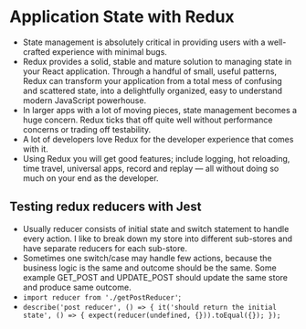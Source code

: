 # Application State with Redux

* State management is absolutely critical in providing users with a well-crafted experience with minimal bugs.
* Redux provides a solid, stable and mature solution to managing state in your React application. Through a handful of small, useful patterns, Redux can transform your application from a total mess of confusing and scattered state, into a delightfully organized, easy to understand modern JavaScript powerhouse.
* In larger apps with a lot of moving pieces, state management becomes a huge concern. Redux ticks that off quite well without performance concerns or trading off testability.
* A lot of developers love Redux for the developer experience that comes with it.
* Using Redux you will get good features; include logging, hot reloading, time travel, universal apps, record and replay — all without doing so much on your end as the developer. 


## Testing redux reducers with Jest

* Usually reducer consists of initial state and switch statement to handle every action. I like to break down my store into different sub-stores and have separate reducers for each sub-store.
* Sometimes one switch/case may handle few actions, because the business logic is the same and outcome should be the same. Some example GET_POST and UPDATE_POST should update the same store and produce same outcome.
* `import reducer from './getPostReducer'`;
* ` describe('post reducer', () => {
  it('should return the initial state', () => {
    expect(reducer(undefined, {})).toEqual({});
  }); `



